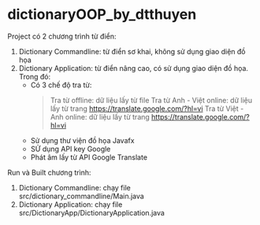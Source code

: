 # dictionaryOOP_by_dtthuyen

Project có 2 chương trình từ điển:
  1. Dictionary Commandline: từ điển sơ khai, không sử dụng giao diện đồ họa
  2. Dictionary Application: từ điển nâng cao, có sử dụng giao diện đồ họa. Trong đó:
      - Có 3 chế độ tra từ:
          > Tra từ offline: dữ liệu lấy từ file
          > Tra từ Anh - Việt online: dữ liệu lấy từ trang https://translate.google.com/?hl=vi
          > Tra từ Việt - Anh online: dữ liệu lấy từ trang https://translate.google.com/?hl=vi
      - Sử dụng thư viện đồ họa Javafx
      - SỬ dụng API key Google
      - Phát âm lấy từ API Google Translate
      
Run và Built chương trình:
  1. Dictionary Commandline: chạy file src/dictionary_commandline/Main.java
  2. Dictionary Application: chạy file src/DictionaryApp/DictionaryApplication.java
